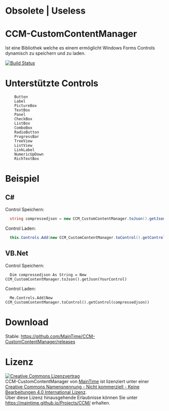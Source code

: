 # Obsolete | Useless

# CCM-CustomContentManager
  Ist eine Bibliothek welche es einem ermöglicht Windows Forms Controls dynamisch zu speichern und zu laden.
  
[![Build Status](https://travis-ci.org/MainTime/CCM-CustomContentManager.svg?branch=master)](https://travis-ci.org/MainTime/CCM-CustomContentManager)

# Unterstützte Controls
``` 
    Button
    Label
    PictureBox
    TextBox
    Panel
    CheckBox
    ListBox
    ComboBox
    RadioButton
    ProgressBar
    TreeView
    ListView
    LinkLabel
    NumericUpDown
    RichTextBox
```

# Beispiel
  ## C#
  Control Speichern:
  ```c#
    string compressedjson = new CCM_CustomContentManager.toJson().getJson(YourControl);
  ```
  Control Laden:
  ```c#
    this.Controls.Add(new CCM_CustomContentManager.toControl().getControl(compressedjson));
  ```
  ## VB.Net
  Control Speichern:
  ```vb.net
    Dim compressedjson As String = New CCM_CustomContentManager.toJson().getJson(YourControl)
  ```
  Control Laden:
  ```vb.net
    Me.Controls.Add(New CCM_CustomContentManager.toControl().getControl(compressedjson))
  ```
  
# Download

  Stable: https://github.com/MainTime/CCM-CustomContentManager/releases
  
# Lizenz

<a rel="license" href="http://creativecommons.org/licenses/by-nc-nd/4.0/"><img alt="Creative Commons Lizenzvertrag" style="border-width:0" src="https://i.creativecommons.org/l/by-nc-nd/4.0/88x31.png" /></a><br /><span xmlns:dct="http://purl.org/dc/terms/" property="dct:title">CCM-CustomContentManager</span> von <a xmlns:cc="http://creativecommons.org/ns#" href="https://maintime.github.io/Projects/CCM/" property="cc:attributionName" rel="cc:attributionURL">MainTime</a> ist lizenziert unter einer <a rel="license" href="http://creativecommons.org/licenses/by-nc-nd/4.0/">Creative Commons Namensnennung - Nicht kommerziell - Keine Bearbeitungen 4.0 International Lizenz</a>.<br />Über diese Lizenz hinausgehende Erlaubnisse können Sie unter <a xmlns:cc="http://creativecommons.org/ns#" href="https://maintime.github.io/Projects/CCM/" rel="cc:morePermissions">https://maintime.github.io/Projects/CCM/</a> erhalten.
